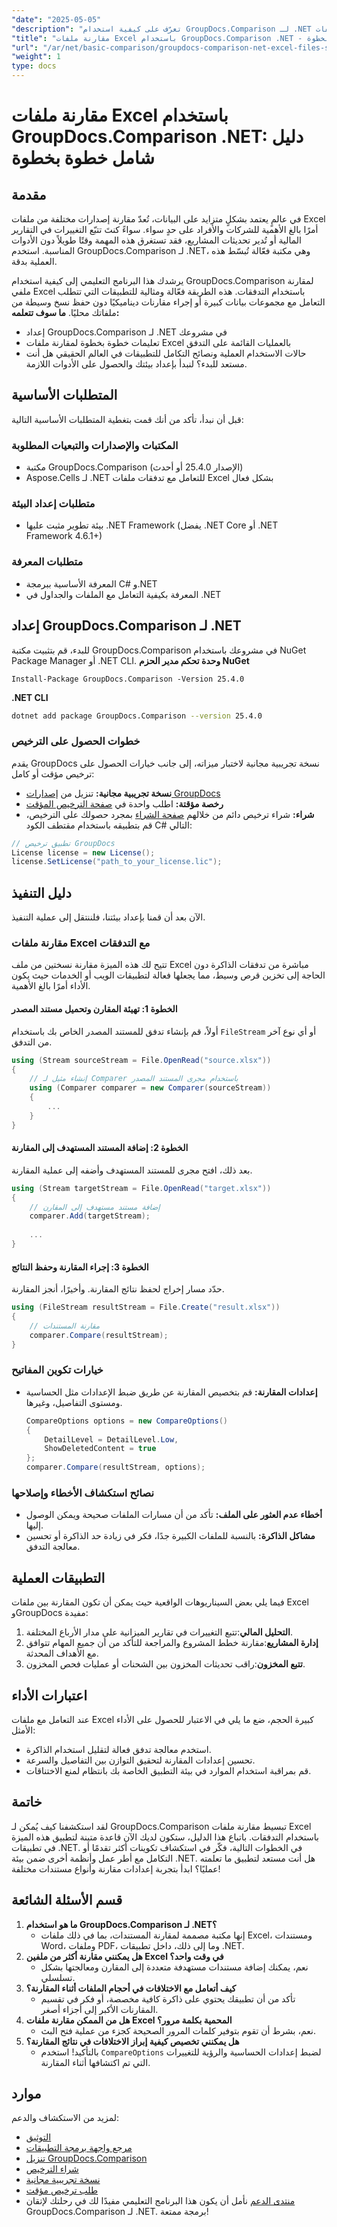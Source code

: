 ```yaml
---
"date": "2025-05-05"
"description": "تعرّف على كيفية استخدام GroupDocs.Comparison لـ .NET لمقارنة ملفات Excel بكفاءة من خلال هذا الدليل المفصل خطوة بخطوة. بسّط مهام إدارة بياناتك اليوم."
"title": "مقارنة ملفات Excel باستخدام GroupDocs.Comparison .NET - دليل شامل خطوة بخطوة"
"url": "/ar/net/basic-comparison/groupdocs-comparison-net-excel-files-step-by-step-guide/"
"weight": 1
type: docs
---
```

# مقارنة ملفات Excel باستخدام GroupDocs.Comparison .NET: دليل شامل خطوة بخطوة
## مقدمة
في عالمٍ يعتمد بشكلٍ متزايد على البيانات، تُعدّ مقارنة إصدارات مختلفة من ملفات Excel أمرًا بالغ الأهمية للشركات والأفراد على حدٍ سواء. سواءً كنتَ تتبّع التغييرات في التقارير المالية أو تُدير تحديثات المشاريع، فقد تستغرق هذه المهمة وقتًا طويلاً دون الأدوات المناسبة. استخدم GroupDocs.Comparison لـ .NET، وهي مكتبة فعّالة تُبسّط هذه العملية بدقة.

يرشدك هذا البرنامج التعليمي إلى كيفية استخدام GroupDocs.Comparison لمقارنة ملفي Excel باستخدام التدفقات. هذه الطريقة فعّالة ومثالية للتطبيقات التي تتطلب التعامل مع مجموعات بيانات كبيرة أو إجراء مقارنات ديناميكيًا دون حفظ نسخ وسيطة من ملفاتك محليًا.
**ما سوف تتعلمه:**
- إعداد GroupDocs.Comparison لـ .NET في مشروعك
- تعليمات خطوة بخطوة لمقارنة ملفات Excel بالعمليات القائمة على التدفق
- حالات الاستخدام العملية ونصائح التكامل للتطبيقات في العالم الحقيقي
هل أنت مستعد للبدء؟ لنبدأ بإعداد بيئتك والحصول على الأدوات اللازمة.
## المتطلبات الأساسية
قبل أن نبدأ، تأكد من أنك قمت بتغطية المتطلبات الأساسية التالية:
### المكتبات والإصدارات والتبعيات المطلوبة
- مكتبة GroupDocs.Comparison (الإصدار 25.4.0 أو أحدث)
- Aspose.Cells لـ .NET للتعامل مع تدفقات ملفات Excel بشكل فعال
### متطلبات إعداد البيئة
- بيئة تطوير مثبت عليها .NET Framework (يفضل .NET Core أو .NET Framework 4.6.1+)
### متطلبات المعرفة
- المعرفة الأساسية ببرمجة C# و.NET
- المعرفة بكيفية التعامل مع الملفات والجداول في .NET
## إعداد GroupDocs.Comparison لـ .NET
للبدء، قم بتثبيت مكتبة GroupDocs.Comparison في مشروعك باستخدام NuGet Package Manager أو .NET CLI.
**وحدة تحكم مدير الحزم NuGet**
```shell
Install-Package GroupDocs.Comparison -Version 25.4.0
```
**.NET CLI**
```bash
dotnet add package GroupDocs.Comparison --version 25.4.0
```
### خطوات الحصول على الترخيص
يقدم GroupDocs نسخة تجريبية مجانية لاختبار ميزاته، إلى جانب خيارات الحصول على ترخيص مؤقت أو كامل:
- **نسخة تجريبية مجانية:** تنزيل من [إصدارات GroupDocs](https://releases.groupdocs.com/comparison/net/)
- **رخصة مؤقتة:** اطلب واحدة في [صفحة الترخيص المؤقت](https://purchase.groupdocs.com/temporary-license/)
- **شراء:** شراء ترخيص دائم من خلالهم [صفحة الشراء](https://purchase.groupdocs.com/buy)
بمجرد حصولك على الترخيص، قم بتطبيقه باستخدام مقتطف الكود C# التالي:
```csharp
// تطبيق ترخيص GroupDocs
License license = new License();
license.SetLicense("path_to_your_license.lic");
```
## دليل التنفيذ
الآن بعد أن قمنا بإعداد بيئتنا، فلننتقل إلى عملية التنفيذ.
### مقارنة ملفات Excel مع التدفقات
تتيح لك هذه الميزة مقارنة نسختين من ملف Excel مباشرة من تدفقات الذاكرة دون الحاجة إلى تخزين قرص وسيط، مما يجعلها فعالة لتطبيقات الويب أو الخدمات حيث يكون الأداء أمرًا بالغ الأهمية.
#### الخطوة 1: تهيئة المقارن وتحميل مستند المصدر
أولاً، قم بإنشاء تدفق للمستند المصدر الخاص بك باستخدام `FileStream` أو أي نوع آخر من التدفق.
```csharp
using (Stream sourceStream = File.OpenRead("source.xlsx"))
{
    // إنشاء مثيل لـ Comparer باستخدام مجرى المستند المصدر
    using (Comparer comparer = new Comparer(sourceStream))
    {
        ...
    }
}
```
#### الخطوة 2: إضافة المستند المستهدف إلى المقارنة
بعد ذلك، افتح مجرى للمستند المستهدف وأضفه إلى عملية المقارنة.
```csharp
using (Stream targetStream = File.OpenRead("target.xlsx"))
{
    // إضافة مستند مستهدف إلى المقارن
    comparer.Add(targetStream);
    
    ...
}
```
#### الخطوة 3: إجراء المقارنة وحفظ النتائج
حدّد مسار إخراج لحفظ نتائج المقارنة. وأخيرًا، أنجز المقارنة.
```csharp
using (FileStream resultStream = File.Create("result.xlsx"))
{
    // مقارنة المستندات
    comparer.Compare(resultStream);
}
```
### خيارات تكوين المفاتيح
- **إعدادات المقارنة:** قم بتخصيص المقارنة عن طريق ضبط الإعدادات مثل الحساسية ومستوى التفاصيل، وغيرها.
  ```csharp
  CompareOptions options = new CompareOptions()
  {
      DetailLevel = DetailLevel.Low,
      ShowDeletedContent = true
  };
  comparer.Compare(resultStream, options);
  ```
### نصائح استكشاف الأخطاء وإصلاحها
- **أخطاء عدم العثور على الملف:** تأكد من أن مسارات الملفات صحيحة ويمكن الوصول إليها.
- **مشاكل الذاكرة:** بالنسبة للملفات الكبيرة جدًا، فكر في زيادة حد الذاكرة أو تحسين معالجة التدفق.
## التطبيقات العملية
فيما يلي بعض السيناريوهات الواقعية حيث يمكن أن تكون المقارنة بين ملفات Excel وGroupDocs مفيدة:
1. **التحليل المالي**:تتبع التغييرات في تقارير الميزانية على مدار الأرباع المختلفة.
2. **إدارة المشاريع**:مقارنة خطط المشروع والمراجعة للتأكد من أن جميع المهام تتوافق مع الأهداف المحدثة.
3. **تتبع المخزون**:راقب تحديثات المخزون بين الشحنات أو عمليات فحص المخزون.
## اعتبارات الأداء
عند التعامل مع ملفات Excel كبيرة الحجم، ضع ما يلي في الاعتبار للحصول على الأداء الأمثل:
- استخدم معالجة تدفق فعالة لتقليل استخدام الذاكرة.
- تحسين إعدادات المقارنة لتحقيق التوازن بين التفاصيل والسرعة.
- قم بمراقبة استخدام الموارد في بيئة التطبيق الخاصة بك بانتظام لمنع الاختناقات.
## خاتمة
لقد استكشفنا كيف يُمكن لـ GroupDocs.Comparison تبسيط مقارنة ملفات Excel باستخدام التدفقات. باتباع هذا الدليل، ستكون لديك الآن قاعدة متينة لتطبيق هذه الميزة في تطبيقات .NET. في الخطوات التالية، فكّر في استكشاف تكوينات أكثر تقدمًا أو التكامل مع أطر عمل وأنظمة أخرى ضمن بيئة .NET.
هل أنت مستعد لتطبيق ما تعلمته عمليًا؟ ابدأ بتجربة إعدادات مقارنة وأنواع مستندات مختلفة!
## قسم الأسئلة الشائعة
1. **ما هو استخدام GroupDocs.Comparison لـ .NET؟**
   - إنها مكتبة مصممة لمقارنة المستندات، بما في ذلك ملفات Excel، ومستندات Word، وملفات PDF، وما إلى ذلك، داخل تطبيقات .NET.
2. **هل يمكنني مقارنة أكثر من ملفين Excel في وقت واحد؟**
   - نعم، يمكنك إضافة مستندات مستهدفة متعددة إلى المقارن ومعالجتها بشكل تسلسلي.
3. **كيف أتعامل مع الاختلافات في أحجام الملفات أثناء المقارنة؟**
   - تأكد من أن تطبيقك يحتوي على ذاكرة كافية مخصصة، أو فكر في تقسيم المقارنات الأكبر إلى أجزاء أصغر.
4. **هل من الممكن مقارنة ملفات Excel المحمية بكلمة مرور؟**
   - نعم، بشرط أن تقوم بتوفير كلمات المرور الصحيحة كجزء من عملية فتح البث.
5. **هل يمكنني تخصيص كيفية إبراز الاختلافات في نتائج المقارنة؟**
   - بالتأكيد! استخدم `CompareOptions` لضبط إعدادات الحساسية والرؤية للتغييرات التي تم اكتشافها أثناء المقارنة.
## موارد
لمزيد من الاستكشاف والدعم:
- [التوثيق](https://docs.groupdocs.com/comparison/net/)
- [مرجع واجهة برمجة التطبيقات](https://reference.groupdocs.com/comparison/net/)
- [تنزيل GroupDocs.Comparison](https://releases.groupdocs.com/comparison/net/)
- [شراء الترخيص](https://purchase.groupdocs.com/buy)
- [نسخة تجريبية مجانية](https://releases.groupdocs.com/comparison/net/)
- [طلب ترخيص مؤقت](https://purchase.groupdocs.com/temporary-license/)
- [منتدى الدعم](https://forum.groupdocs.com/c/comparison/)
نأمل أن يكون هذا البرنامج التعليمي مفيدًا لك في رحلتك لإتقان GroupDocs.Comparison لـ .NET. برمجة ممتعة!